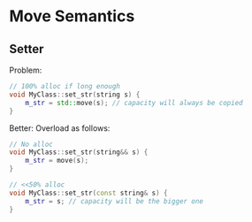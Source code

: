 # Move Semantics

## Setter

Problem:

```cpp
// 100% alloc if long enough
void MyClass::set_str(string s) {
    m_str = std::move(s); // capacity will always be copied
}
```

Better: Overload as follows:

```cpp
// No alloc
void MyClass::set_str(string&& s) {
    m_str = move(s);
}

// <<50% alloc
void MyClass::set_str(const string& s) {
    m_str = s; // capacity will be the bigger one
}
```

